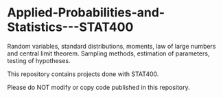 # Applied-Probabilities-and-Statistics---STAT400

Random variables, standard distributions, moments, law of large numbers and central limit theorem. Sampling methods, estimation of parameters, testing of hypotheses.

This repository contains projects done with STAT400.

Please do NOT modify or copy code published in this repository.
